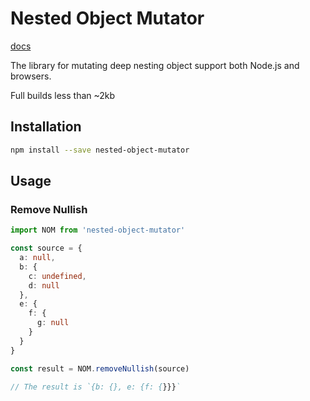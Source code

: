 # Nested Object Mutator

[docs](https://changjoo-park.github.io/nested-object-mutator/)

The library for mutating deep nesting object support both Node.js and browsers.

Full builds less than ~2kb

## Installation

```bash
npm install --save nested-object-mutator
```

## Usage

### Remove Nullish

```ts
import NOM from 'nested-object-mutator'

const source = {
  a: null,
  b: {
    c: undefined,
    d: null
  },
  e: {
    f: {
      g: null
    }
  }
}

const result = NOM.removeNullish(source)

// The result is `{b: {}, e: {f: {}}}`
```

